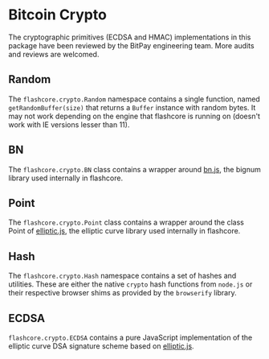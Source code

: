 # Bitcoin Crypto
The cryptographic primitives (ECDSA and HMAC) implementations in this package have been reviewed by the BitPay engineering team. More audits and reviews are welcomed.

## Random
The `flashcore.crypto.Random` namespace contains a single function, named `getRandomBuffer(size)` that returns a `Buffer` instance with random bytes. It may not work depending on the engine that flashcore is running on (doesn't work with IE versions lesser than 11).

## BN
The `flashcore.crypto.BN` class contains a wrapper around [bn.js](https://github.com/indutny/bn.js), the bignum library used internally in flashcore.

## Point
The `flashcore.crypto.Point` class contains a wrapper around the class Point of [elliptic.js](https://github.com/indutny/elliptic), the elliptic curve library used internally in flashcore.

## Hash
The `flashcore.crypto.Hash` namespace contains a set of hashes and utilities. These are either the native `crypto` hash functions from `node.js` or their respective browser shims as provided by the `browserify` library.

## ECDSA
`flashcore.crypto.ECDSA` contains a pure JavaScript implementation of the elliptic curve DSA signature scheme based on [elliptic.js](https://github.com/indutny/elliptic).
